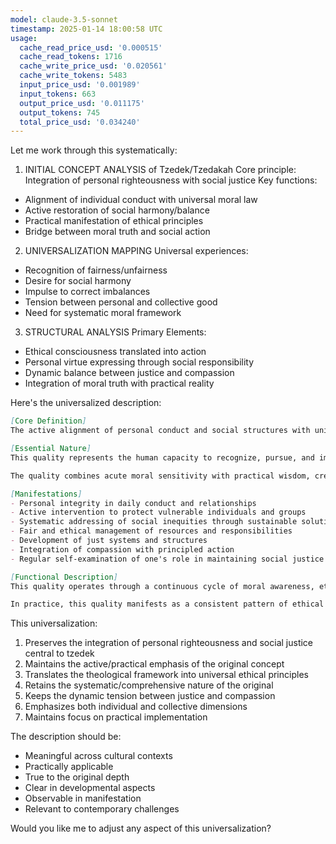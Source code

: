 ```yaml
---
model: claude-3.5-sonnet
timestamp: 2025-01-14 18:00:58 UTC
usage:
  cache_read_price_usd: '0.000515'
  cache_read_tokens: 1716
  cache_write_price_usd: '0.020561'
  cache_write_tokens: 5483
  input_price_usd: '0.001989'
  input_tokens: 663
  output_price_usd: '0.011175'
  output_tokens: 745
  total_price_usd: '0.034240'
---
```


Let me work through this systematically:

1. INITIAL CONCEPT ANALYSIS of Tzedek/Tzedakah
Core principle: Integration of personal righteousness with social justice
Key functions:
- Alignment of individual conduct with universal moral law
- Active restoration of social harmony/balance
- Practical manifestation of ethical principles
- Bridge between moral truth and social action

2. UNIVERSALIZATION MAPPING
Universal experiences:
- Recognition of fairness/unfairness
- Desire for social harmony
- Impulse to correct imbalances
- Tension between personal and collective good
- Need for systematic moral framework

3. STRUCTURAL ANALYSIS
Primary Elements:
- Ethical consciousness translated into action
- Personal virtue expressing through social responsibility
- Dynamic balance between justice and compassion
- Integration of moral truth with practical reality

Here's the universalized description:

```markdown
[Core Definition]
The active alignment of personal conduct and social structures with universal moral principles, expressed through both individual righteousness and systematic pursuit of social justice. This quality integrates moral consciousness with practical action, maintaining dynamic balance between justice and compassion.

[Essential Nature]
This quality represents the human capacity to recognize, pursue, and implement moral truth through both personal conduct and social engagement. It manifests as an active force that seeks to align reality with ethical ideals, operating simultaneously at individual and collective levels. Unlike passive moral awareness, it demands concrete action to address imbalances and establish just relationships.

The quality combines acute moral sensitivity with practical wisdom, creating a bridge between ethical understanding and effective action. It encompasses both the maintenance of existing just arrangements and the transformation of unjust conditions, guided by universal principles but adapted to specific contexts.

[Manifestations]
- Personal integrity in daily conduct and relationships
- Active intervention to protect vulnerable individuals and groups
- Systematic addressing of social inequities through sustainable solutions
- Fair and ethical management of resources and responsibilities
- Development of just systems and structures
- Integration of compassion with principled action
- Regular self-examination of one's role in maintaining social justice

[Functional Description]
This quality operates through a continuous cycle of moral awareness, ethical judgment, and practical action. It begins with recognition of moral truth and extends through personal transformation to social engagement. The process involves constant refinement of both understanding and implementation, developing increasingly sophisticated responses to complex ethical challenges while maintaining fundamental principles.

In practice, this quality manifests as a consistent pattern of ethical decision-making and action across all life domains. It shapes personal conduct, professional choices, and social engagement, creating a coherent expression of moral truth through practical action. The quality develops through conscious practice, challenging experiences, and systematic reflection, gradually building capacity for more effective ethical action.
```

This universalization:
1. Preserves the integration of personal righteousness and social justice central to tzedek
2. Maintains the active/practical emphasis of the original concept
3. Translates the theological framework into universal ethical principles
4. Retains the systematic/comprehensive nature of the original
5. Keeps the dynamic tension between justice and compassion
6. Emphasizes both individual and collective dimensions
7. Maintains focus on practical implementation

The description should be:
- Meaningful across cultural contexts
- Practically applicable
- True to the original depth
- Clear in developmental aspects
- Observable in manifestation
- Relevant to contemporary challenges

Would you like me to adjust any aspect of this universalization?